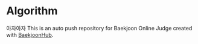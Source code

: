 # Algorithm
아자아자
This is an auto push repository for Baekjoon Online Judge created with [BaekjoonHub](https://github.com/BaekjoonHub/BaekjoonHub).
